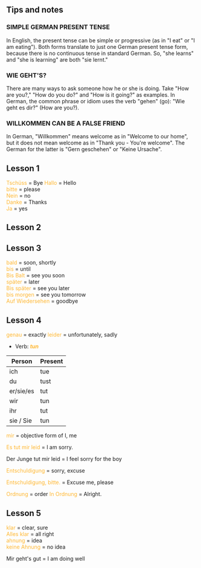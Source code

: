 
## Tips and notes

### SIMPLE GERMAN PRESENT TENSE

In English, the present tense can be simple or progressive (as in "I eat" or "I am eating"). Both forms translate to just one German present tense form, because there is no continuous tense in standard German. So, "she learns" and "she is learning" are both "sie lernt."

### WIE GEHT'S?

There are many ways to ask someone how he or she is doing. Take "How are you?," "How do you do?" and "How is it going?" as examples. In German, the common phrase or idiom uses the verb "gehen" (go): "Wie geht es dir?" (How are you?).

### WILLKOMMEN CAN BE A FALSE FRIEND

In German, "Willkommen" means welcome as in "Welcome to our home", but it does not mean welcome as in "Thank you - You're welcome". The German for the latter is "Gern geschehen" or "Keine Ursache".

## Lesson 1
<font color = #ffb732> Tschüss </font> = Bye
<font color = #ffb732> Hallo </font> = Hello  
<font color = #ffb732> bitte </font> = please  
<font color = #ffb732> Nein </font> = no  
<font color = #ffb732> Danke </font> = Thanks  
<font color = #ffb732> Ja </font> = yes

## Lesson 2



## Lesson 3
<font color = #ffb732> bald </font> = soon, shortly  
<font color = #ffb732> bis </font> = until  
<font color = #ffb732> Bis Balt </font> = see you soon  
<font color = #ffb732> später </font> = later  
<font color = #ffb732> Bis später </font> = see you later  
<font color = #ffb732> bis morgen </font> = see you tomorrow  
<font color = #ffb732> Auf Wiedersehen </font> = goodbye


## Lesson 4
<font color = #ffb732> genau </font> = exactly
<font color = #ffb732> leider </font> = unfortunately, sadly

- Verb: <font color = #ffb732> **_tun_** </font>

| Person | Present |
| --------- | ----------- |
| ich | tue |
| du | tust |
| er/sie/es | tut |
| wir | tun |
| ihr | tut |
| sie / Sie | tun |

<font color = #ffb732> mir </font> = objective form of I, me

<font color = #ffb732> Es tut mir leid </font> = I am sorry.

Der Junge tut mir leid = I feel sorry for the boy

<font color = #ffb732> Entschuldigung </font> = sorry, excuse

<font color = #ffb732> Entschuldigung, bitte. </font> = Excuse me, please

<font color = #ffb732> Ordnung </font> = order
<font color = #ffb732> In Ordnung </font> = Alright.

## Lesson 5
<font color = #ffb732> klar </font> = clear, sure  
<font color = #ffb732> Alles klar </font> = all right  
<font color = #ffb732> ahnung </font> = idea  
<font color = #ffb732> keine Ahnung </font> = no idea  

Mir geht's gut = I am doing well













  


